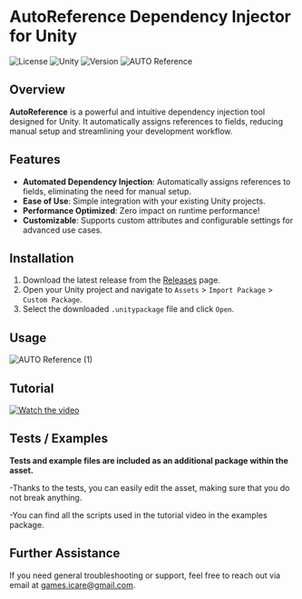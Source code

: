 # AutoReference Dependency Injector for Unity

![License](https://img.shields.io/badge/License-MIT-blue.svg)
![Unity](https://img.shields.io/badge/Unity-2020.3%2B-green.svg)
![Version](https://img.shields.io/badge/Version-1.0.1-brightgreen.svg)
![AUTO Reference](https://github.com/user-attachments/assets/041292aa-8b58-4950-9c08-0dc2517b99b4)


## Overview

**AutoReference** is a powerful and intuitive dependency injection tool designed for Unity. It automatically assigns references to fields, reducing manual setup and streamlining your development workflow.

## Features

- **Automated Dependency Injection**: Automatically assigns references to fields, eliminating the need for manual setup.
- **Ease of Use**: Simple integration with your existing Unity projects.
- **Performance Optimized**: Zero impact on runtime performance!
- **Customizable**: Supports custom attributes and configurable settings for advanced use cases.

## Installation

1. Download the latest release from the [Releases](https://github.com/Baran-Arslan/AutoReference/releases/tag/v0.0.0) page.
2. Open your Unity project and navigate to `Assets` > `Import Package` > `Custom Package`.
3. Select the downloaded `.unitypackage` file and click `Open`.


## Usage
![AUTO Reference (1)](https://github.com/user-attachments/assets/5b748748-9c2b-483b-84cd-6a30dada67d8)


## Tutorial
[![Watch the video](https://img.youtube.com/vi/kcjdpvvFNY8/0.jpg)](https://www.youtube.com/watch?v=kcjdpvvFNY8&feature=youtu.be)


## Tests / Examples
**Tests and example files are included as an additional package within the asset.**

-Thanks to the tests, you can easily edit the asset, making sure that you do not break anything.

-You can find all the scripts used in the tutorial video in the examples package.



## Further Assistance
If you need general troubleshooting or support, feel free to reach out via email at games.icare@gmail.com.
